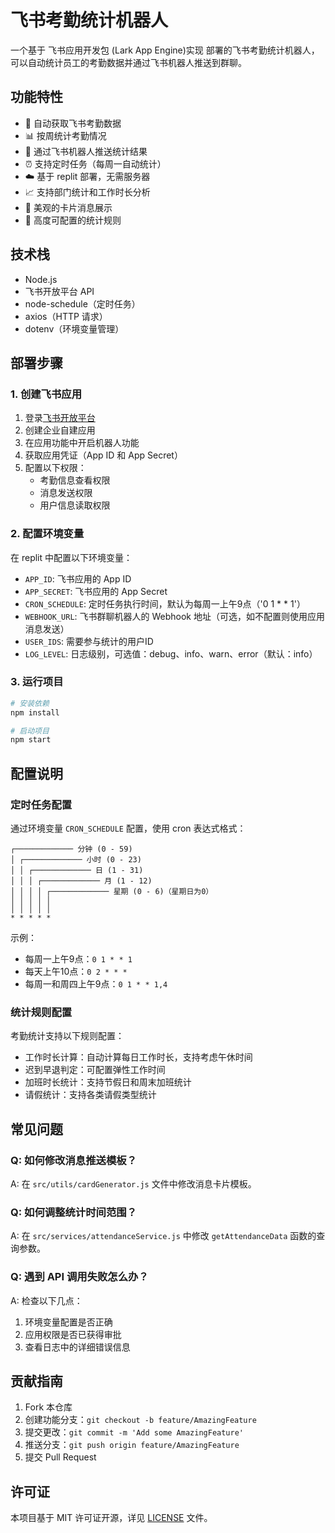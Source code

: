 # 飞书考勤统计机器人

一个基于 飞书应用开发包 (Lark App Engine)实现 部署的飞书考勤统计机器人，可以自动统计员工的考勤数据并通过飞书机器人推送到群聊。

## 功能特性

- 🔄 自动获取飞书考勤数据
- 📊 按周统计考勤情况
- 🤖 通过飞书机器人推送统计结果
- ⏰ 支持定时任务（每周一自动统计）
- ☁️ 基于 replit 部署，无需服务器
- 📈 支持部门统计和工作时长分析
- 🎨 美观的卡片消息展示
- 🔧 高度可配置的统计规则

## 技术栈

- Node.js
- 飞书开放平台 API
- node-schedule（定时任务）
- axios（HTTP 请求）
- dotenv（环境变量管理）

## 部署步骤

### 1. 创建飞书应用

1. 登录[飞书开放平台](https://open.feishu.cn/)
2. 创建企业自建应用
3. 在应用功能中开启机器人功能
4. 获取应用凭证（App ID 和 App Secret）
5. 配置以下权限：
   - 考勤信息查看权限
   - 消息发送权限
   - 用户信息读取权限

### 2. 配置环境变量

在 replit 中配置以下环境变量：

- `APP_ID`: 飞书应用的 App ID
- `APP_SECRET`: 飞书应用的 App Secret
- `CRON_SCHEDULE`: 定时任务执行时间，默认为每周一上午9点（'0 1 * * 1'）
- `WEBHOOK_URL`: 飞书群聊机器人的 Webhook 地址（可选，如不配置则使用应用消息发送）
- `USER_IDS`: 需要参与统计的用户ID
- `LOG_LEVEL`: 日志级别，可选值：debug、info、warn、error（默认：info）

### 3. 运行项目

```bash
# 安装依赖
npm install

# 启动项目
npm start
```

## 配置说明

### 定时任务配置

通过环境变量 `CRON_SCHEDULE` 配置，使用 cron 表达式格式：

```
┌───────────── 分钟 (0 - 59)
│ ┌───────────── 小时 (0 - 23)
│ │ ┌───────────── 日 (1 - 31)
│ │ │ ┌───────────── 月 (1 - 12)
│ │ │ │ ┌───────────── 星期 (0 - 6)（星期日为0）
│ │ │ │ │
│ │ │ │ │
* * * * *
```

示例：
- 每周一上午9点：`0 1 * * 1`
- 每天上午10点：`0 2 * * *`
- 每周一和周四上午9点：`0 1 * * 1,4`

### 统计规则配置

考勤统计支持以下规则配置：

- 工作时长计算：自动计算每日工作时长，支持考虑午休时间
- 迟到早退判定：可配置弹性工作时间
- 加班时长统计：支持节假日和周末加班统计
- 请假统计：支持各类请假类型统计

## 常见问题

### Q: 如何修改消息推送模板？

A: 在 `src/utils/cardGenerator.js` 文件中修改消息卡片模板。

### Q: 如何调整统计时间范围？

A: 在 `src/services/attendanceService.js` 中修改 `getAttendanceData` 函数的查询参数。

### Q: 遇到 API 调用失败怎么办？

A: 检查以下几点：
1. 环境变量配置是否正确
2. 应用权限是否已获得审批
3. 查看日志中的详细错误信息

## 贡献指南

1. Fork 本仓库
2. 创建功能分支：`git checkout -b feature/AmazingFeature`
3. 提交更改：`git commit -m 'Add some AmazingFeature'`
4. 推送分支：`git push origin feature/AmazingFeature`
5. 提交 Pull Request

## 许可证

本项目基于 MIT 许可证开源，详见 [LICENSE](LICENSE) 文件。
